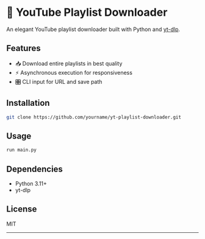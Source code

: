 # 🎵 YouTube Playlist Downloader

An elegant  YouTube playlist downloader built with Python and [yt-dlp](https://github.com/yt-dlp/yt-dlp).

## Features
- 📥 Download entire playlists in best quality
- ⚡ Asynchronous execution for responsiveness
- 🎛️ CLI input for URL and save path

## Installation
```bash
git clone https://github.com/yourname/yt-playlist-downloader.git
```

## Usage
```bash
run main.py
```

## Dependencies
- Python 3.11+
- yt-dlp

## License
MIT

---

